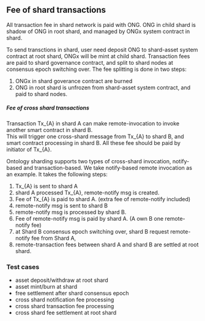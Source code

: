 
## Fee of shard transactions

All transaction fee in shard network is paid with ONG.
ONG in child shard is shadow of ONG in root shard, and managed by ONGx system contract in shard.

To send transctions in shard, user need deposit ONG to shard-asset system contract at root shard, ONGx will be mint at child shard.
Transaction fees are paid to shard governance contract, and split to shard nodes at consensus epoch switching over.
The fee splitting is done in two steps:
1. ONGx in shard goverance contract are burned
2. ONG in root shard is unfrozen from shard-asset system contract, and paid to shard nodes.

##### Fee of cross shard transactions

Transaction Tx_{A} in shard A can make remote-invocation to invoke another smart contract in shard B.  
This will trigger one cross-shard message from Tx_{A} to shard B, and smart contract processing in shard B.
All these fee should be paid by initiator of Tx_{A}.

Ontology sharding supports two types of cross-shard invocation, notify-based and transaction-based.
We take notify-based remote invocation as an example.  It takes the following steps:
1. Tx_{A} is sent to shard A
2. shard A processed Tx_{A}, remote-notify msg is created.
3. Fee of Tx_{A} is paid to shard A. (extra fee of remote-notify included)
4. remote-notify msg is sent to shard B
5. remote-notify msg is processed by shard B. 
6. Fee of remote-notify msg is paid by shard A.  (A own B one remote-notify fee)
7. at Shard B consensus epoch switching over, shard B request remote-notify fee from Shard A, 
8. remote-transaction fees between shard A and shard B are settled at root shard.

### Test cases

* asset deposit/withdraw at root shard
* asset mint/burn at shard
* free settlement after shard consensus epoch
* cross shard notification fee processing
* cross shard transaction fee processing
* cross shard fee settlement at root shard
